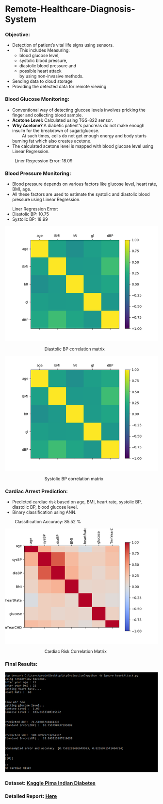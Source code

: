 # Remote-Healthcare-Diagnosis-System
### Objective:
  <ul>
  <li>Detection of patient’s vital life signs using sensors.</li>
  <li><ul>This includes Measuring:
    <li>blood glucose level,</li>
    <li>systolic blood pressure,</li>
    <li>diastolic blood pressure and</li>
    <li>possible heart attack</li>
  by using non-invasive methods.</ul> </li>
  <li>Sending data to cloud storage</li>
  <li>Providing the detected data for remote viewing</li></ul>

### Blood Glucose Monitoring:
   <ul><li>Conventional way of detecting glucose levels involves pricking the finger and collecting blood sample.</li>
    <li><b>Acetone Level:</b> Calculated using TGS-822 sensor.</li>
    <li><b> Why Acetone? </b> A diabetic patient's pancreas do not make enough insulin for the breakdown of sugar/glucose.</li>
  &emsp;&emsp; At such times, cells do not get enough energy and body starts burning fat which also creates acetone.
     <li>The calculated acetone level is mapped with blood glucose level using Linear Regression. </li></ul>
     &emsp;&emsp; Liner Regression Error: 18.09
    
### Blood Pressure Monitoring:
 <ul>
  <li>Blood pressure depends on various factors like glucose level, heart rate, BMI, age. </li>
   <li>All these factors are used to estimate the systolic and diastolic blood pressure using Linear Regression.</li></ul>
    <ul> Liner Regression Error:
       <li> Diastolic BP: 10.75</li>
       <li> Systolic BP: 18.99</li></ul>
   
   ![Diastolic BP correlation matrix](https://github.com/pradeep98/Remote-Healthcare-Diagnosis-System/blob/master/RemoteHealthCareSystem/aa.png?raw=true)
   
   &emsp;&emsp;&emsp;&emsp;&emsp;&emsp;&emsp;&emsp;&emsp; Diastolic BP correlation matrix
   
   ![Systolic BP correlation matrix](https://github.com/pradeep98/Remote-Healthcare-Diagnosis-System/blob/master/RemoteHealthCareSystem/aa.png?raw=true)
  
   &emsp;&emsp;&emsp;&emsp;&emsp;&emsp;&emsp;&emsp;&emsp;  Systolic BP correlation matrix
    
### Cardiac Arrest Prediction:
 <ul> <li>Predicted cardiac risk based on age, BMI, heart rate, systolic BP, diastolic BP, blood glucose level.</li>
  <li>Binary classification using ANN.</li></ul>
  &emsp;&emsp; Classification Accuracy: 85.52 %
  
  ![Heart Attack correlation matrix](https://github.com/pradeep98/Remote-Healthcare-Diagnosis-System/blob/master/RemoteHealthCareSystem/correlation_undersample522019.png?raw=true)
  
   &emsp;&emsp;&emsp;&emsp;&emsp;&emsp;&emsp;&emsp;&emsp;  Cardiac Risk Correlation Matrix

### Final Results:

  ![Heart Attack correlation matrix](https://github.com/pradeep98/Remote-Healthcare-Diagnosis-System/blob/master/RemoteHealthCareSystem/FinalCumResult.PNG?raw=true)

### Dataset: [Kaggle Pima Indian Diabetes](https://www.kaggle.com/uciml/pima-indians-diabetes-database)

### Detailed Report: [Here](https://drive.google.com/file/d/1MEQ8P5gyD_rvF-z__nmokqsjowU-KQM2/view?usp=sharing)


